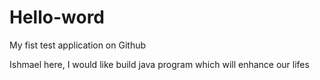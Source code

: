 # Hello-word
My fist test application on Github


Ishmael here, I would like build java program which will enhance our lifes
